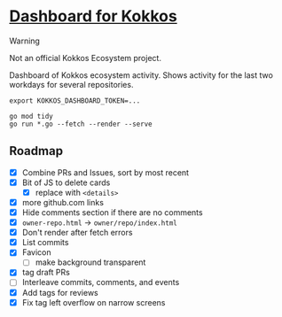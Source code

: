 # [Dashboard for Kokkos](https://cwpearson.github.io/kokkos-dashboard/)

> [!WARNING]  
> Not an official Kokkos Ecosystem project.

Dashboard of Kokkos ecosystem activity.
Shows activity for the last two workdays for several repositories.


```
export KOKKOS_DASHBOARD_TOKEN=...

go mod tidy
go run *.go --fetch --render --serve
```


## Roadmap

- [x] Combine PRs and Issues, sort by most recent
- [x] Bit of JS to delete cards
  - [x] replace with `<details>`
- [x] more github.com links
- [x] Hide comments section if there are no comments
- [x] `owner-repo.html` -> `owner/repo/index.html`
- [x] Don't render after fetch errors
- [x] List commits
- [x] Favicon
  - [ ] make background transparent
- [x] tag draft PRs
- [ ] Interleave commits, comments, and events
- [x] Add tags for reviews
- [x] Fix tag left overflow on narrow screens
